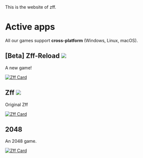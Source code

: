 This is the website of zff.

# Active apps

All our games support **cross-platform** (Windows, Linux, macOS).

## [Beta] Zff-Reload ![](https://img.shields.io/github/tag/ohzff/Zff-Reload.svg)

A new game!

[![Zff Card](https://github-readme-stats.vercel.app/api/pin/?username=ohzff&repo=Zff-Reload)](https://github.com/ohzff/Zff-Reload)

## Zff ![](https://img.shields.io/github/tag/ohzff/Zff.svg)

Original Zff

[![Zff Card](https://github-readme-stats.vercel.app/api/pin/?username=ohzff&repo=Zff)](https://github.com/ohzff/Zff)

## 2048

An 2048 game.

[![Zff Card](https://github-readme-stats.vercel.app/api/pin/?username=ohzff&repo=2048)](https://github.com/ohzff/2048)
